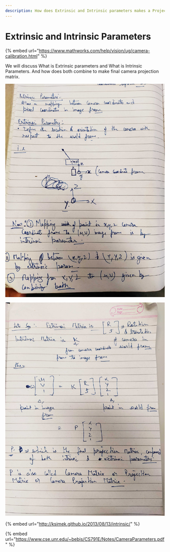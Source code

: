 ```yaml
---
description: How does Extrinsic and Intrinsic parameters makes a Projection Matrix
---
```


# Extrinsic and Intrinsic Parameters

{% embed url="https://www.mathworks.com/help/vision/ug/camera-calibration.html" %}

We will discuss What is Extrinsic parameters and What is Intrinsic Parameters. And how does both combine to make final camera projection matrix. 

![](../../.gitbook/assets/img_20200315_174031.jpg)

![](../../.gitbook/assets/img_20200315_174042.jpg)

{% embed url="http://ksimek.github.io/2013/08/13/intrinsic/" %}

{% embed url="https://www.cse.unr.edu/~bebis/CS791E/Notes/CameraParameters.pdf" %}






